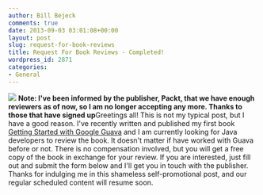 ```yaml
---
author: Bill Bejeck
comments: true
date: 2013-09-03 03:01:08+00:00
layout: post
slug: request-for-book-reviews
title: Request For Book Reviews - Completed!
wordpress_id: 2871
categories:
- General
---
```


<img class="left" src="{{ site.media_url }}/images/guavaBookImage.png" /> **Note: I've been informed by the publisher, Packt, that we have enough reviewers as of now, so I am no longer accepting any more.  Thanks to those that have signed up**Greetings all! This is not my typical post, but I have a good reason. I've recently written and published my first book [Getting Started with Google Guava](http://www.packtpub.com/getting-started-with-google-guava/book) and I am currently looking for Java developers to review the book. It doesn't matter if have worked with Guava before or not. There is no compensation involved, but you will get a free copy of the book in exchange for your review.  If you are interested, just fill out and submit the form below and I'll get you in touch with the publisher. Thanks for indulging me in this shameless self-promotional post, and our regular scheduled content will resume soon.
  

